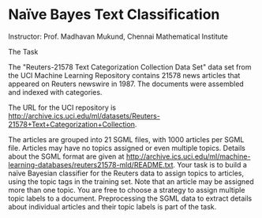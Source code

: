 # Naïve Bayes Text Classification

Instructor: Prof. Madhavan Mukund, Chennai Mathematical Institute

The Task

The "Reuters-21578 Text Categorization Collection Data Set" data set from the 
UCI Machine Learning Repository contains 21578 news articles that appeared on 
Reuters newswire in 1987. The documents were assembled and indexed with categories. 

The URL for the UCI repository is 
http://archive.ics.uci.edu/ml/datasets/Reuters-21578+Text+Categorization+Collection. 

The articles are grouped into 21 SGML files, with 1000 articles per SGML file. 
Articles may have no topics assigned or even multiple topics. 
Details about the SGML format are given at 
http://archive.ics.uci.edu/ml/machine-learning-databases/reuters21578-mld/README.txt. 
Your task is to build a naïve Bayesian classifier for the Reuters data to assign 
topics to articles, using the topic tags in the training set. Note that an article 
may be assigned more than one topic. You are free to choose a strategy to assign 
multiple topic labels to a document. Preprocessing the SGML data to extract details about 
individual articles and their topic labels is part of the task. 

